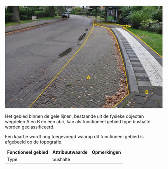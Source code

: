 ![](media/2c2dc4954ec822aa7708b04f09bf834cf452b3d6.jpg)

Het gebied binnen de gele lijnen, bestaande uit de fysieke objecten wegdelen A en B en een abri, kan als functioneel gebied type bushalte worden geclassificeerd.

Een kaartje wordt nog toegevoegd waarop dit functioneel gebied is afgebeeld op de topografie.

|                        |                     |                 |
|------------------------|---------------------|-----------------|
| **Functioneel gebied** | **Attribuutwaarde** | **Opmerkingen** |
| Type                   | bushalte            |                 |
